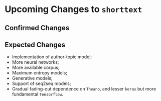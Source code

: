 Upcoming Changes to `shorttext`
===============================

Confirmed Changes
-----------------

Expected Changes
----------------

* Implementation of author-topic model;
* More neural networks;
* More available corpus;
* Maximum entropy models;
* Generative models;
* Support of seq2seq models;
* Gradual fading-out dependence on `Theano`, and lesser `keras` but more fundamental `Tensorflow`.
